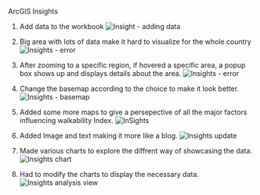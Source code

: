 ArcGIS Insights

1. Add data to the workbook
![Insight - adding data](https://github.com/ashwingis/week13/assets/146376104/92f14131-be26-4b1e-98a3-c3241a91fed4)

2. Big area with lots of data make it hard to visualize for the whole country
![Insights - error](https://github.com/ashwingis/week13/assets/146376104/ed682b51-7688-4fea-bf89-57f91f35c701)

3. After zooming to a specific region, if hovered a specific area, a popup box shows up and displays details about the area.
![Insights - error](https://github.com/ashwingis/week13/assets/146376104/f6fe5bbd-f0e4-493d-99dd-021a5e72523f)

4. Change the basemap according to the choice to make it look better.
![Insights - basemap](https://github.com/ashwingis/week13/assets/146376104/61b19fed-13b3-4c76-ae3d-1908ed3d7fe7)

5. Added some more maps to give a persepective of all the major factors influencing walkability Index.
![InSights](https://github.com/ashwingis/week13/assets/146376104/f94010b2-3cf6-4f6f-8e12-2b6faf733b86)

6. Added Image and text making it more like a blog.
![Insights update](https://github.com/ashwingis/week13/assets/146376104/f2889da5-89d5-4acb-8f75-e07c7de58c61)

7. Made various charts to explore the diffrent way of showcasing the data.
![Insights chart](https://github.com/ashwingis/week13/assets/146376104/9984f01c-cf20-4fcd-bc93-b477fccfc6b7)

8. Had to modify the charts to display the necessary data.
![Insights analysis view](https://github.com/ashwingis/week13/assets/146376104/c7c6dd0d-b43d-4bd9-9648-54b991e03adb)




